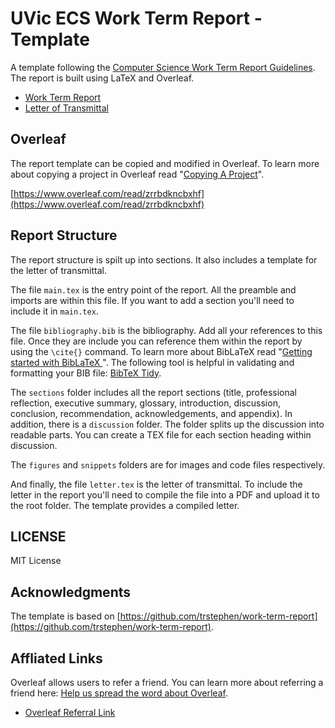 # UVic ECS Work Term Report - Template

A template following the [Computer Science Work Term Report Guidelines](./admin/computer-science-work-term-report-guidelines.pdf). The report is built using LaTeX and Overleaf.

- [Work Term Report](./work-term-report.pdf)
- [Letter of Transmittal](./letter.pdf)

## Overleaf

The report template can be copied and modified in Overleaf. To learn more about copying a project in Overleaf read "[Copying A Project](https://www.overleaf.com/learn/how-to/Copying_a_project)".

[https://www.overleaf.com/read/zrrbdkncbxhf](https://www.overleaf.com/read/zrrbdkncbxhf)

## Report Structure

The report structure is spilt up into sections. It also includes a template for the letter of transmittal.

The file `main.tex` is the entry point of the report. All the preamble and imports are within this file. If you want to add a section you'll need to include it in `main.tex`.

The file `bibliography.bib` is the bibliography. Add all your references to this file. Once they are include you can reference them within the report by using the `\cite{}` command. To learn more about BibLaTeX read "[Getting started with BibLaTeX
](https://www.overleaf.com/learn/latex/Articles/Getting_started_with_BibLaTeX)". The following tool is helpful in validating and formatting your BIB file: [BibTeX Tidy](https://flamingtempura.github.io/bibtex-tidy/).

The `sections` folder includes all the report sections (title, professional reflection, executive summary, glossary, introduction, discussion, conclusion, recommendation, acknowledgements, and appendix). In addition, there is a `discussion` folder. The folder splits up the discussion into readable parts. You can create a TEX file for each section heading within discussion.

The `figures` and `snippets` folders are for images and code files respectively.

And finally, the file `letter.tex` is the letter of transmittal. To include the letter in the report you'll need to compile the file into a PDF and upload it to the root folder. The template provides a compiled letter.

## LICENSE

MIT License

## Acknowledgments

The template is based on [https://github.com/trstephen/work-term-report](https://github.com/trstephen/work-term-report).

## Affliated Links

Overleaf allows users to refer a friend. You can learn more about referring a friend here: [Help us spread the word about Overleaf](https://www.overleaf.com/user/bonus).

- [Overleaf Referral Link](https://www.overleaf.com?r=CxCY1gVMJzbSHx3j&rm=d&rs=b)
